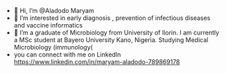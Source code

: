 - 👋 Hi, I’m @Aladodo Maryam
- 👀 I’m interested in early diagnosis , prevention of infectious diseases and vaccine informatics
- 🌱 I’m a graduate of Microbiology from University of Ilorin. I am currently a MSc student at Bayero University Kano, Nigeria. 
Studying Medical Microbiology (immunology(
- you can connect with me on LinkedIn 
https://www.linkedin.com/in/maryam-aladodo-789869178

<!---
Aladodo/Aladodo is a ✨ special ✨ repository because its `README.md` (this file) appears on your GitHub profile.
You can click the Preview link to take a look at your changes.
--->
